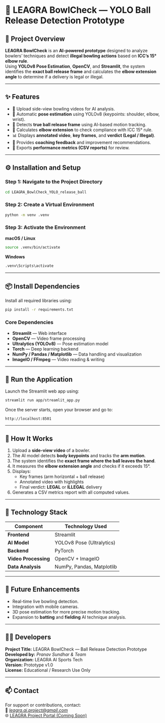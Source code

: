 
# 🏏 LEAGRA BowlCheck — YOLO Ball Release Detection Prototype

## 📖 Project Overview
**LEAGRA BowlCheck** is an **AI-powered prototype** designed to analyze bowlers’ techniques and detect **illegal bowling actions** based on **ICC’s 15° elbow rule**.  
Using **YOLOv8 Pose Estimation**, **OpenCV**, and **Streamlit**, the system identifies the **exact ball release frame** and calculates the **elbow extension angle** to determine if a delivery is legal or illegal.

---

## ✨ Features
- 🎥 Upload side-view bowling videos for AI analysis.  
- 🧠 Automatic **pose estimation** using YOLOv8 (keypoints: shoulder, elbow, wrist).  
- 🎯 Detects **true ball release frame** using AI-based motion tracking.  
- 📏 Calculates **elbow extension** to check compliance with ICC 15° rule.  
- 📊 Displays **annotated video**, **key frames**, and **verdict (Legal / Illegal)**.  
- 💬 Provides **coaching feedback** and improvement recommendations.  
- 💾 Exports **performance metrics (CSV reports)** for review.

---

## ⚙️ Installation and Setup

### Step 1: Navigate to the Project Directory
```bash
cd LEAGRA_BowlCheck_YOLO_release_ball
```

### Step 2: Create a Virtual Environment
```bash
python -m venv .venv
```

### Step 3: Activate the Environment
**macOS / Linux**
```bash
source .venv/bin/activate
```

**Windows**
```bash
.venv\Scripts\activate
```

---

## 📦 Install Dependencies
Install all required libraries using:
```bash
pip install -r requirements.txt
```

### Core Dependencies
- **Streamlit** — Web interface  
- **OpenCV** — Video frame processing  
- **Ultralytics (YOLOv8)** — Pose estimation model  
- **Torch** — Deep learning backend  
- **NumPy / Pandas / Matplotlib** — Data handling and visualization  
- **ImageIO / FFmpeg** — Video reading & writing  

---

## 🚀 Run the Application
Launch the Streamlit web app using:
```bash
streamlit run app/streamlit_app.py
```

Once the server starts, open your browser and go to:
```
http://localhost:8501
```

---

## 🧩 How It Works
1. Upload a **side-view video** of a bowler.  
2. The AI model detects **body keypoints** and tracks the **arm motion**.  
3. The system identifies the **exact frame where the ball leaves the hand**.  
4. It measures the **elbow extension angle** and checks if it exceeds 15°.  
5. Displays:
   - Key frames (arm horizontal + ball release)  
   - Annotated video with highlights  
   - Final verdict: **LEGAL** or **ILLEGAL** delivery  
6. Generates a CSV metrics report with all computed values.

---

## 🧠 Technology Stack
| Component | Technology Used |
|------------|-----------------|
| **Frontend** | Streamlit |
| **AI Model** | YOLOv8 Pose (Ultralytics) |
| **Backend** | PyTorch |
| **Video Processing** | OpenCV + ImageIO |
| **Data Analysis** | NumPy, Pandas, Matplotlib |

---

## 🔮 Future Enhancements
- Real-time live bowling detection.  
- Integration with mobile cameras.  
- 3D pose estimation for more precise motion tracking.  
- Expansion to **batting** and **fielding** AI technique analysis.  

---

## 👨‍💻 Developers
**Project Title:** LEAGRA BowlCheck — Ball Release Detection Prototype  
**Developed by:** *Pranav Sundhar & Team*  
**Organization:** LEAGRA AI Sports Tech  
**Version:** Prototype v1.0  
**License:** Educational / Research Use Only  

---

## 📫 Contact
For support or contributions, contact:  
📧 *leagra.ai.project@gmail.com*  
🌐 [LEAGRA Project Portal (Coming Soon)]()
